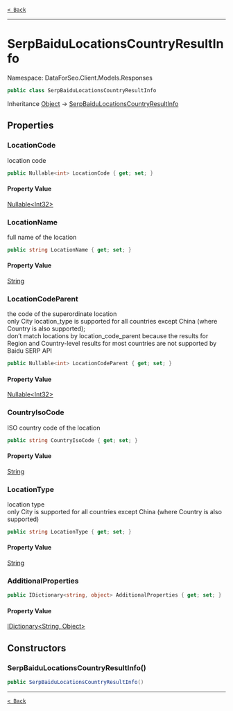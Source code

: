[`< Back`](./)

---

# SerpBaiduLocationsCountryResultInfo

Namespace: DataForSeo.Client.Models.Responses

```csharp
public class SerpBaiduLocationsCountryResultInfo
```

Inheritance [Object](https://docs.microsoft.com/en-us/dotnet/api/system.object) → [SerpBaiduLocationsCountryResultInfo](./dataforseo.client.models.responses.serpbaidulocationscountryresultinfo)

## Properties

### **LocationCode**

location code

```csharp
public Nullable<int> LocationCode { get; set; }
```

#### Property Value

[Nullable&lt;Int32&gt;](https://docs.microsoft.com/en-us/dotnet/api/system.nullable-1)<br>

### **LocationName**

full name of the location

```csharp
public string LocationName { get; set; }
```

#### Property Value

[String](https://docs.microsoft.com/en-us/dotnet/api/system.string)<br>

### **LocationCodeParent**

the code of the superordinate location
 <br>only City location_type is supported for all countries except China (where Country is also supported);
 <br>don’t match locations by location_code_parent because the results for Region and Country-level results for most countries are not supported by Baidu SERP API

```csharp
public Nullable<int> LocationCodeParent { get; set; }
```

#### Property Value

[Nullable&lt;Int32&gt;](https://docs.microsoft.com/en-us/dotnet/api/system.nullable-1)<br>

### **CountryIsoCode**

ISO country code of the location

```csharp
public string CountryIsoCode { get; set; }
```

#### Property Value

[String](https://docs.microsoft.com/en-us/dotnet/api/system.string)<br>

### **LocationType**

location type
 <br>only City is supported for all countries except China (where Country is also supported)

```csharp
public string LocationType { get; set; }
```

#### Property Value

[String](https://docs.microsoft.com/en-us/dotnet/api/system.string)<br>

### **AdditionalProperties**

```csharp
public IDictionary<string, object> AdditionalProperties { get; set; }
```

#### Property Value

[IDictionary&lt;String, Object&gt;](https://docs.microsoft.com/en-us/dotnet/api/system.collections.generic.idictionary-2)<br>

## Constructors

### **SerpBaiduLocationsCountryResultInfo()**

```csharp
public SerpBaiduLocationsCountryResultInfo()
```

---

[`< Back`](./)
